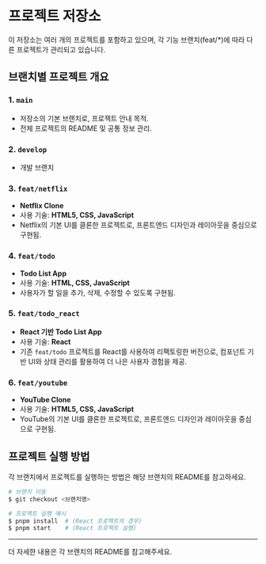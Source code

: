 # 프로젝트 저장소

이 저장소는 여러 개의 프로젝트를 포함하고 있으며, 각 기능 브랜치(feat/*)에 따라 다른 프로젝트가 관리되고 있습니다.

## 브랜치별 프로젝트 개요

### 1. `main`
- 저장소의 기본 브랜치로, 프로젝트 안내 목적.
- 전체 프로젝트의 README 및 공통 정보 관리.

### 2. `develop`
- 개발 브랜치

### 3. `feat/netflix`
- **Netflix Clone**
- 사용 기술: **HTML5, CSS, JavaScript**
- Netflix의 기본 UI를 클론한 프로젝트로, 프론트엔드 디자인과 레이아웃을 중심으로 구현됨.

### 4. `feat/todo`
- **Todo List App**
- 사용 기술: **HTML, CSS, JavaScript**
- 사용자가 할 일을 추가, 삭제, 수정할 수 있도록 구현됨.

### 5. `feat/todo_react`
- **React 기반 Todo List App**
- 사용 기술: **React**
- 기존 `feat/todo` 프로젝트를 React를 사용하여 리팩토링한 버전으로, 컴포넌트 기반 UI와 상태 관리를 활용하여 더 나은 사용자 경험을 제공.

### 6. `feat/youtube`
- **YouTube Clone**
- 사용 기술: **HTML5, CSS, JavaScript**
- YouTube의 기본 UI를 클론한 프로젝트로, 프론트엔드 디자인과 레이아웃을 중심으로 구현됨.

## 프로젝트 실행 방법
각 브랜치에서 프로젝트를 실행하는 방법은 해당 브랜치의 README를 참고하세요.

```bash
# 브랜치 이동
$ git checkout <브랜치명>

# 프로젝트 실행 예시
$ pnpm install  # (React 프로젝트의 경우)
$ pnpm start    # (React 프로젝트 실행)
```

---

더 자세한 내용은 각 브랜치의 README를 참고해주세요.
